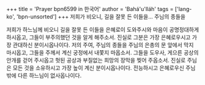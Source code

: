 +++
title = 'Prayer bpn6599 in 한국어'
author = 'Bahá'u'lláh'
tags = ['lang-ko', 'bpn-unsorted']
+++
저희가 비오니, 길을 잘못 든 이들을... 주님의 종들을

저희가 하느님께 비오니 길을 잘못 든 이들을 은혜로이 도와주시와 마음이 공명정대하게 하시옵고, 그들이 부주의했던 것을 알게 해주소서. 진실로 그분은 가장 은혜로우시고 가장 관대하신 분이시옵나이다. 저의 주여, 주님의 종들을 주님의 은총의 문 앞에서 막지 마시옵고, 그들을 주께서 계신 궁정에서 내쫓지 마옵소서. 그들을 도우사, 게으른 공상의 안개를 걷어 주시옵고 헛된 공상과 부질없는 희망의 장막을 찢어 주옵소서. 진실로 주님은 모든 것을 소유하시고 가장 높이 계신 분이시옵나이다. 전능하시고 은혜로우신 주님 밖에 다른 하느님이 없사옵나이다.
